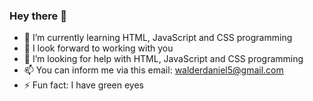 ### Hey there 👋

- 🌱 I’m currently learning HTML, JavaScript and CSS programming 
- 👯 I look forward to working with you
- 🤔 I’m looking for help with HTML, JavaScript and CSS programming
- 📫 You can inform me via this email: walderdaniel5@gmail.com
- ⚡ Fun fact: I have green eyes
